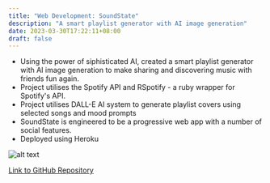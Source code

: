 ```yaml
---
title: "Web Development: SoundState"
description: "A smart playlist generator with AI image generation"
date: 2023-03-30T17:22:11+08:00
draft: false
---
```


- Using the power of siphisticated AI, created a smart playlist generator with AI image generation to make sharing and discovering music with friends fun again.
- Project utilises the Spotify API and RSpotify - a ruby wrapper for Spotify's API.
- Project utilises DALL-E AI system to generate playlist covers using selected songs and mood prompts
- SoundState is engineered to be a progressive web app with a number of social features.
- Deployed using Heroku

![alt text](/Turnover_ShinyApp.jpg)

[Link to GitHub Repository](https://github.com/weepotty/soundstate)
